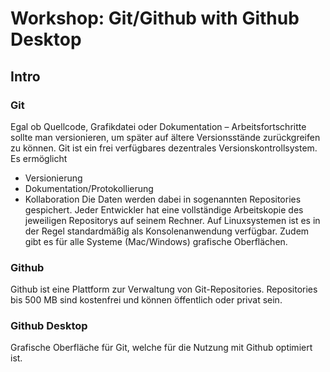 # Workshop: Git/Github with Github Desktop

## Intro

### Git
Egal ob Quellcode, Grafikdatei oder Dokumentation – Arbeitsfortschritte sollte man versionieren, um
später auf ältere Versionsstände zurückgreifen zu können. Git ist ein frei verfügbares dezentrales Versionskontrollsystem. 
Es ermöglicht 
- Versionierung
- Dokumentation/Protokollierung
- Kollaboration
Die Daten werden dabei in sogenannten Repositories gespichert. Jeder Entwickler hat eine vollständige Arbeitskopie des jeweiligen Repositorys auf seinem Rechner. Auf Linuxsystemen ist es in der Regel standardmäßig als Konsolenanwendung verfügbar. Zudem gibt es für alle Systeme (Mac/Windows) grafische Oberflächen.

### Github
Github ist eine Plattform zur Verwaltung von Git-Repositories. Repositories bis 500 MB sind kostenfrei und können öffentlich oder privat sein.

### Github Desktop
Grafische Oberfläche für Git, welche für die Nutzung mit Github optimiert ist.
